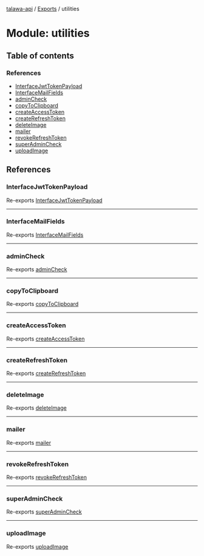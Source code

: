 [talawa-api](../README.md) / [Exports](../modules.md) / utilities

# Module: utilities

## Table of contents

### References

- [InterfaceJwtTokenPayload](utilities.md#interfacejwttokenpayload)
- [InterfaceMailFields](utilities.md#interfacemailfields)
- [adminCheck](utilities.md#admincheck)
- [copyToClipboard](utilities.md#copytoclipboard)
- [createAccessToken](utilities.md#createaccesstoken)
- [createRefreshToken](utilities.md#createrefreshtoken)
- [deleteImage](utilities.md#deleteimage)
- [mailer](utilities.md#mailer)
- [revokeRefreshToken](utilities.md#revokerefreshtoken)
- [superAdminCheck](utilities.md#superadmincheck)
- [uploadImage](utilities.md#uploadimage)

## References

### InterfaceJwtTokenPayload

Re-exports [InterfaceJwtTokenPayload](../interfaces/utilities_auth.InterfaceJwtTokenPayload.md)

___

### InterfaceMailFields

Re-exports [InterfaceMailFields](../interfaces/utilities_mailer.InterfaceMailFields.md)

___

### adminCheck

Re-exports [adminCheck](utilities_adminCheck.md#admincheck)

___

### copyToClipboard

Re-exports [copyToClipboard](utilities_copyToClipboard.md#copytoclipboard)

___

### createAccessToken

Re-exports [createAccessToken](utilities_auth.md#createaccesstoken)

___

### createRefreshToken

Re-exports [createRefreshToken](utilities_auth.md#createrefreshtoken)

___

### deleteImage

Re-exports [deleteImage](utilities_deleteImage.md#deleteimage)

___

### mailer

Re-exports [mailer](utilities_mailer.md#mailer)

___

### revokeRefreshToken

Re-exports [revokeRefreshToken](utilities_auth.md#revokerefreshtoken)

___

### superAdminCheck

Re-exports [superAdminCheck](utilities_superAdminCheck.md#superadmincheck)

___

### uploadImage

Re-exports [uploadImage](utilities_uploadImage.md#uploadimage)
